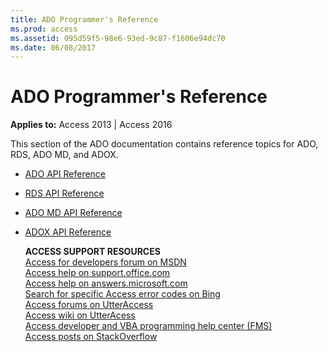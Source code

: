 ```yaml
---
title: ADO Programmer's Reference
ms.prod: access
ms.assetid: 095d59f5-98e6-93ed-9c87-f1606e94dc70
ms.date: 06/08/2017
---
```



# ADO Programmer's Reference

  

**Applies to:** Access 2013 | Access 2016

This section of the ADO documentation contains reference topics for ADO, RDS, ADO MD, and ADOX.


- [ADO API Reference](http://msdn.microsoft.com/library/0fd6aff8-dbff-50c7-649f-2d9c31aedb2f%28Office.15%29.aspx)
    
- [RDS API Reference](http://msdn.microsoft.com/library/11ff3052-c76c-2e53-9bc3-abac5cd78681%28Office.15%29.aspx)
    
- [ADO MD API Reference](http://msdn.microsoft.com/library/897193ef-5b7c-78b2-cd88-92d19247fbaf%28Office.15%29.aspx)
    
- [ADOX API Reference](http://msdn.microsoft.com/library/70965aa3-992d-c68f-a6e2-a48325561dfd%28Office.15%29.aspx)
    
  **ACCESS SUPPORT RESOURCES**<br>
  [Access for developers forum on MSDN](https://social.msdn.microsoft.com/Forums/office/en-US/home?forum=accessdev)<br>
  [Access help on support.office.com](https://support.office.com/search/results?query=Access)<br>
  [Access help on answers.microsoft.com](http://answers.microsoft.com/en-us/office/forum/access?page=1&;tab=question&;status=all&;auth=1)<br>
  [Search for specific Access error codes on Bing](http://www.bing.com/)<br>
  [Access forums on UtterAccess](http://www.utteraccess.com/forum/index.php?act=idx)<br>
  [Access wiki on UtterAcess](http://www.utteraccess.com/forum/index.php?act=idx)<br>
  [Access developer and VBA programming help center (FMS)](http://www.fmsinc.com/MicrosoftAccess/developer/)<br>
  [Access posts on StackOverflow](http://stackoverflow.com/questions/tagged/ms-access)

